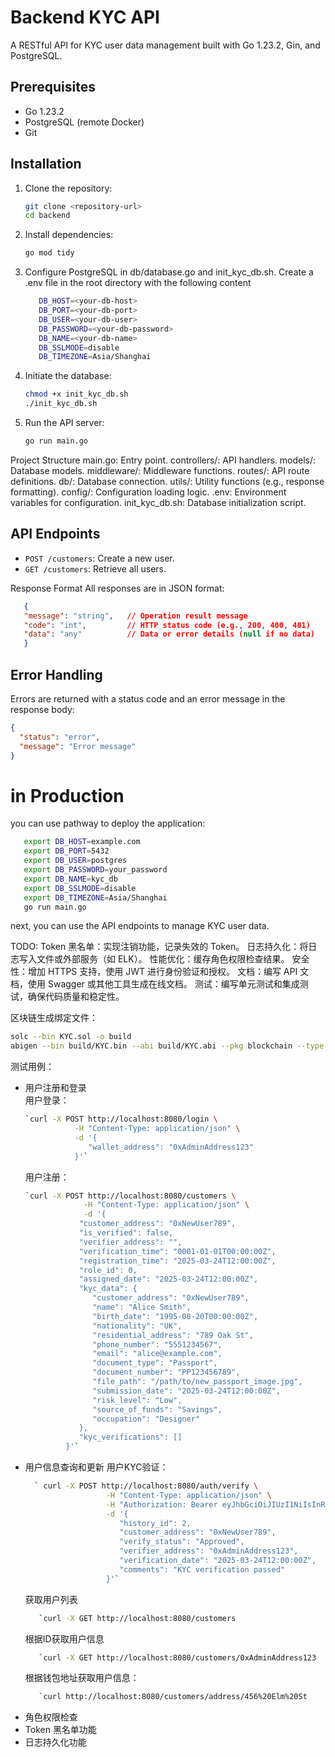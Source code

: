 # Backend KYC API

A RESTful API for KYC user data management built with Go 1.23.2, Gin, and PostgreSQL.

## Prerequisites
- Go 1.23.2
- PostgreSQL (remote Docker)
- Git

## Installation
1. Clone the repository:
   ```bash
   git clone <repository-url>
   cd backend

2. Install dependencies:
   ```bash
   go mod tidy
   ```

3. Configure PostgreSQL in db/database.go and init_kyc_db.sh.
   Create a .env file in the root directory with the following content
   ```bash
      DB_HOST=<your-db-host>
      DB_PORT=<your-db-port>
      DB_USER=<your-db-user>
      DB_PASSWORD=<your-db-password>
      DB_NAME=<your-db-name>
      DB_SSLMODE=disable
      DB_TIMEZONE=Asia/Shanghai
   ```
4. Initiate the database:
   ```bash
   chmod +x init_kyc_db.sh
   ./init_kyc_db.sh
   ```

5. Run the API server:
   ```bash
   go run main.go
   ```
Project Structure
   main.go: Entry point.
   controllers/: API handlers.
   models/: Database models.
   middleware/: Middleware functions.
   routes/: API route definitions.
   db/: Database connection.
   utils/: Utility functions (e.g., response formatting).
   config/: Configuration loading logic.
   .env: Environment variables for configuration.
   init_kyc_db.sh: Database initialization script.

## API Endpoints
- `POST /customers`: Create a new user.
- `GET /customers`: Retrieve all users.


Response Format
   All responses are in JSON format:
   ```json
      {
      "message": "string",   // Operation result message
      "code": "int",         // HTTP status code (e.g., 200, 400, 401)
      "data": "any"          // Data or error details (null if no data)
      }
   ```

## Error Handling
   Errors are returned with a status code and an error message in the response body:
   ```json
   {
     "status": "error",
     "message": "Error message"
   }
   ```

# in Production
   you can use pathway to deploy the application:
   ```bash
      export DB_HOST=example.com
      export DB_PORT=5432
      export DB_USER=postgres
      export DB_PASSWORD=your_password
      export DB_NAME=kyc_db
      export DB_SSLMODE=disable
      export DB_TIMEZONE=Asia/Shanghai
      go run main.go
   ```
next, you can use the API endpoints to manage KYC user data.

TODO:
   Token 黑名单：实现注销功能，记录失效的 Token。
   日志持久化：将日志写入文件或外部服务（如 ELK）。
   性能优化：缓存角色权限检查结果。
   安全性：增加 HTTPS 支持，使用 JWT 进行身份验证和授权。
   文档：编写 API 文档，使用 Swagger 或其他工具生成在线文档。
   测试：编写单元测试和集成测试，确保代码质量和稳定性。

 区块链生成绑定文件：
   ```bash
   solc --bin KYC.sol -o build
   abigen --bin build/KYC.bin --abi build/KYC.abi --pkg blockchain --type KYC --out blockchain/kyc.go
   ```


 测试用例：
   - 用户注册和登录  
      用户登录：
       ```bash
      `curl -X POST http://localhost:8080/login \
                  -H "Content-Type: application/json" \
                  -d '{
                     "wallet_address": "0xAdminAddress123"
                  }'`
      ```
      用户注册：
      ```bash
      `curl -X POST http://localhost:8080/customers \
                   -H "Content-Type: application/json" \
                   -d '{
                  "customer_address": "0xNewUser789",
                  "is_verified": false,
                  "verifier_address": "",
                  "verification_time": "0001-01-01T00:00:00Z",
                  "registration_time": "2025-03-24T12:00:00Z",
                  "role_id": 0,
                  "assigned_date": "2025-03-24T12:00:00Z",
                  "kyc_data": {
                     "customer_address": "0xNewUser789",
                     "name": "Alice Smith",
                     "birth_date": "1995-08-20T00:00:00Z",
                     "nationality": "UK",
                     "residential_address": "789 Oak St",
                     "phone_number": "5551234567",
                     "email": "alice@example.com",
                     "document_type": "Passport",
                     "document_number": "PP123456789",
                     "file_path": "/path/to/new_passport_image.jpg",
                     "submission_date": "2025-03-24T12:00:00Z",
                     "risk_level": "Low",
                     "source_of_funds": "Savings",
                     "occupation": "Designer"
                  },
                  "kyc_verifications": []
               }'`
      ```
   - 用户信息查询和更新
      用户KYC验证：
      ```bash
        ` curl -X POST http://localhost:8080/auth/verify \
                        -H "Content-Type: application/json" \
                        -H "Authorization: Bearer eyJhbGciOiJIUzI1NiIsInR5cCI6IkpXVCJ9.eyJjdXN0b21lcl9hZGRyZXNzIjoiMHhBZG1pbkFkZHJlc3MxMjMiLCJleHAiOjE3NDMwNTMzMzcsInJvbGUiOiJsb3R0ZXJ5X2FkbWluIn0.xft0eIk1gLGmtwxkXOfmeShQ52wVCqkAolmWl1h9mvU" \
                        -d '{
                           "history_id": 2,
                           "customer_address": "0xNewUser789",
                           "verify_status": "Approved",
                           "verifier_address": "0xAdminAddress123",
                           "verification_date": "2025-03-24T12:00:00Z",
                           "comments": "KYC verification passed"
                        }'`
      ```
      获取用户列表 
      ```bash
         `curl -X GET http://localhost:8080/customers
      ```
      根据ID获取用户信息 
      ```bash   
         `curl -X GET http://localhost:8080/customers/0xAdminAddress123
      ```
      根据钱包地址获取用户信息：
      ```bash
         `curl http://localhost:8080/customers/address/456%20Elm%20St
      ```
   - 角色权限检查
   - Token 黑名单功能
   - 日志持久化功能

  


